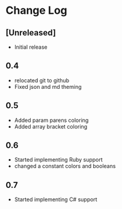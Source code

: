 # Change Log

## [Unreleased]
- Initial release
## 0.4
- relocated git to github
- Fixed json and md theming
## 0.5
- Added param parens coloring
- Added array bracket coloring
## 0.6
- Started implementing Ruby support
- changed a constant colors and booleans
## 0.7
- Started implementing C# support
